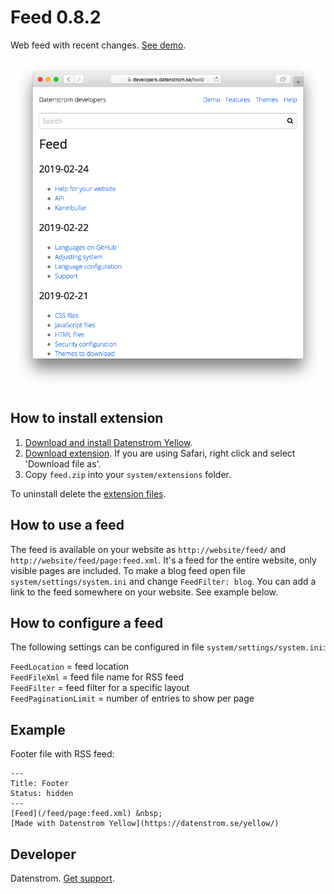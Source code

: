 Feed 0.8.2
==========
Web feed with recent changes. [See demo](https://developers.datenstrom.se/feed/).

<p align="center"><img src="feed-screenshot.png?raw=true" alt="Screenshot"></p>

## How to install extension

1. [Download and install Datenstrom Yellow](https://github.com/datenstrom/yellow/).
2. [Download extension](https://github.com/datenstrom/yellow-extensions/raw/master/zip/feed.zip). If you are using Safari, right click and select 'Download file as'.
3. Copy `feed.zip` into your `system/extensions` folder.

To uninstall delete the [extension files](update.ini).

## How to use a feed

The feed is available on your website as `http://website/feed/` and `http://website/feed/page:feed.xml`. It's a feed for the entire website, only visible pages are included. To make a blog feed open file `system/settings/system.ini` and change `FeedFilter: blog`. You can add a link to the feed somewhere on your website. See example below.

## How to configure a feed

The following settings can be configured in file `system/settings/system.ini`:

`FeedLocation` = feed location  
`FeedFileXml` = feed file name for RSS feed  
`FeedFilter` = feed filter for a specific layout  
`FeedPaginationLimit` = number of entries to show per page  

## Example

Footer file with RSS feed:

    ---
    Title: Footer
    Status: hidden
    ---
    [Feed](/feed/page:feed.xml) &nbsp; 
    [Made with Datenstrom Yellow](https://datenstrom.se/yellow/)

## Developer

Datenstrom. [Get support](https://developers.datenstrom.se/help/support).
